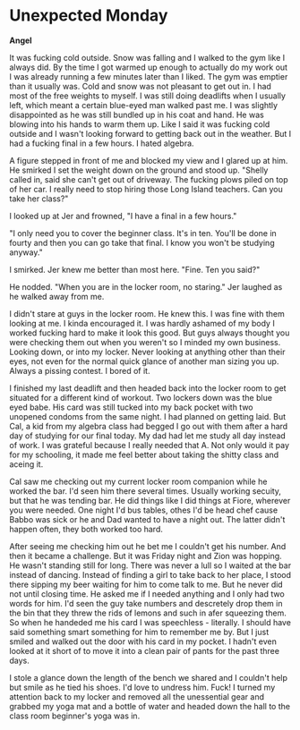 # Unexpected Monday

**Angel**

It was fucking cold outside.  Snow was falling and I walked to the gym like I always did.  By the time I got warmed up enough to actually do my work out I was already running a few minutes later than I liked.  The gym was emptier than it usually was.  Cold and snow was not pleasant to get out in.  I had most of the free weights to myself.  I was still doing deadlifts when I usually left, which meant a certain blue-eyed man walked past me.  I was slightly disappointed as he was still bundled up in his coat and hand.  He was blowing into his hands to warm them up.  Like I said it was fucking cold outside and I wasn't looking forward to getting back out in the weather.  But I had a fucking final in a few hours.  I hated algebra.

A figure stepped in front of me and blocked my view and I glared up at him.  He smirked I set the weight down on the ground and stood up.  "Shelly called in, said she can't get out of driveway.  The fucking plows piled on top of her car.  I really need to stop hiring those Long Island teachers.  Can you take her class?"

I looked up at Jer and frowned, "I have a final in a few hours."

"I only need you to cover the beginner class.  It's in ten.  You'll be done in fourty and then you can go take that final.  I know you won't be studying anyway."

I smirked.  Jer knew me better than most here.  "Fine.  Ten you said?"

He nodded.  "When you are in the locker room, no staring."  Jer laughed as he walked away from me.

I didn't stare at guys in the locker room.  He knew this.  I was fine with them looking at me.  I kinda encouraged it.  I was hardly ashamed of my body I worked fucking hard to make it look this good.  But guys always thought you were checking them out when you weren't so I minded my own business.  Looking down, or into my locker.  Never looking at anything other than their eyes, not even for the normal quick glance of another man sizing you up.  Always a pissing contest.  I bored of it.

I finished my last deadlift and then headed back into the locker room to get situated for a different kind of workout.  Two lockers down was the blue eyed babe.  His card was still tucked into my back pocket with two unopened condoms from the same night.  I had planned on getting laid.  But Cal, a kid from my algebra class had begged I go out with them after a hard day of studying for our final today.  My dad had let me study all day instead of work.  I was grateful because I really needed that A.  Not only would it pay for my schooling, it made me feel better about taking the shitty class and aceing it.

Cal saw me checking out my current locker room companion while he worked the bar.  I'd seen him there several times.  Usually working secuity, but that he was tending bar.  He did things like I did things at Fiore, wherever you were needed.  One night I'd bus tables, othes I'd be head chef cause Babbo was sick or he and Dad wanted to have a night out.  The latter didn't happen often, they both worked too hard.

After seeing me checking him out he bet me I couldn't get his number.   And then it became a challenge.  But it was Friday night and Zion was hopping.  He wasn't standing still for long.  There was never a lull so I waited at the bar instead of dancing.  Instead of finding a girl to take back to her place, I stood there sipping my beer waiting for him to come talk to me.  But he never did not until closing time.  He asked me if I needed anything and I only had two words for him.  I'd seen the guy take numbers and descretely drop them in the bin that they threw the rids of lemons and such in afer squeezing them.  So when he handeded me his card I was speechless - literally. I should have said something smart something for him to remember me by.  But I just smiled and walked out the door with his card in my pocket.  I hadn't even looked at it short of to move it into a clean pair of pants for the past three days.

I stole a glance down the length of the bench we shared and I couldn't help but smile as he tied his shoes.  I'd love to undress him.  Fuck!  I turned my attention back to my locker and removed all the unessential gear and grabbed my yoga mat and a bottle of water and headed down the hall to the class room beginner's yoga was in.

